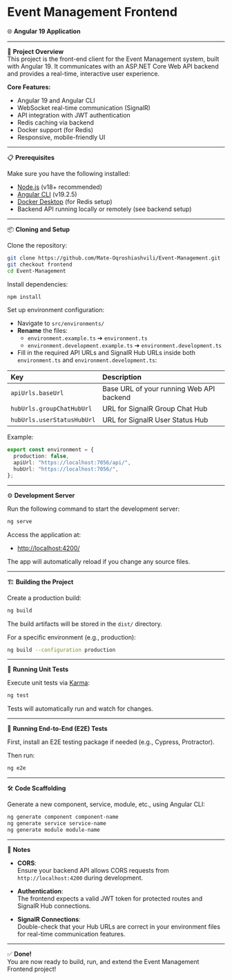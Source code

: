 # Event Management Frontend

🌐 **Angular 19 Application**

---

🚀 **Project Overview**  
This project is the front-end client for the Event Management system, built with Angular 19. It communicates with an ASP.NET Core Web API backend and provides a real-time, interactive user experience.

**Core Features:**

- Angular 19 and Angular CLI
- WebSocket real-time communication (SignalR)
- API integration with JWT authentication
- Redis caching via backend
- Docker support (for Redis)
- Responsive, mobile-friendly UI

---

📋 **Prerequisites**

Make sure you have the following installed:

- [Node.js](https://nodejs.org/) (v18+ recommended)
- [Angular CLI](https://angular.dev/tools/cli/setup-local) (v19.2.5)
- [Docker Desktop](https://www.docker.com/products/docker-desktop) (for Redis setup)
- Backend API running locally or remotely (see backend setup)

---

📦 **Cloning and Setup**

Clone the repository:

```bash
git clone https://github.com/Mate-Oqroshiashvili/Event-Management.git
git checkout frontend
cd Event-Management
```

Install dependencies:

```bash
npm install
```

Set up environment configuration:

- Navigate to `src/environments/`
- **Rename** the files:
  - `environment.example.ts` ➔ `environment.ts`
  - `environment.development.example.ts` ➔ `environment.development.ts`
- Fill in the required API URLs and SignalR Hub URLs inside both `environment.ts` and `environment.development.ts`:

| Key                        | Description                              |
| :------------------------- | :--------------------------------------- |
| `apiUrls.baseUrl`          | Base URL of your running Web API backend |
| `hubUrls.groupChatHubUrl`  | URL for SignalR Group Chat Hub           |
| `hubUrls.userStatusHubUrl` | URL for SignalR User Status Hub          |

Example:

```typescript
export const environment = {
  production: false,
  apiUrl: "https://localhost:7056/api/",
  hubUrl: "https://localhost:7056/",
};
```

---

⚙️ **Development Server**

Run the following command to start the development server:

```bash
ng serve
```

Access the application at:

- [http://localhost:4200/](http://localhost:4200/)

The app will automatically reload if you change any source files.

---

🏗️ **Building the Project**

Create a production build:

```bash
ng build
```

The build artifacts will be stored in the `dist/` directory.

For a specific environment (e.g., production):

```bash
ng build --configuration production
```

---

🧪 **Running Unit Tests**

Execute unit tests via [Karma](https://karma-runner.github.io/):

```bash
ng test
```

Tests will automatically run and watch for changes.

---

🚀 **Running End-to-End (E2E) Tests**

First, install an E2E testing package if needed (e.g., Cypress, Protractor).

Then run:

```bash
ng e2e
```

---

🛠 **Code Scaffolding**

Generate a new component, service, module, etc., using Angular CLI:

```bash
ng generate component component-name
ng generate service service-name
ng generate module module-name
```

---

📝 **Notes**

- **CORS**:  
  Ensure your backend API allows CORS requests from `http://localhost:4200` during development.

- **Authentication**:  
  The frontend expects a valid JWT token for protected routes and SignalR Hub connections.

- **SignalR Connections**:  
  Double-check that your Hub URLs are correct in your environment files for real-time communication features.

---

✅ **Done!**  
You are now ready to build, run, and extend the Event Management Frontend project!
